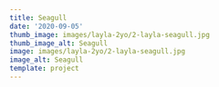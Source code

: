 ```yaml
--- 
title: Seagull
date: '2020-09-05'
thumb_image: images/layla-2yo/2-layla-seagull.jpg
thumb_image_alt: Seagull
image: images/layla-2yo/2-layla-seagull.jpg
image_alt: Seagull
template: project
---
```


